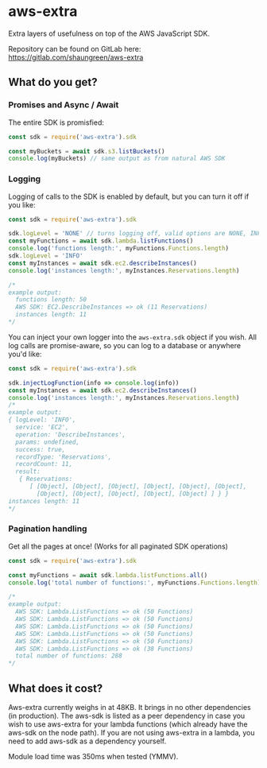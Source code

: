 # aws-extra

Extra layers of usefulness on top of the AWS JavaScript SDK.

Repository can be found on GitLab here: https://gitlab.com/shaungreen/aws-extra  

## What do you get?

### Promises and Async / Await
The entire SDK is promisfied:

~~~ javascript
const sdk = require('aws-extra').sdk

const myBuckets = await sdk.s3.listBuckets()
console.log(myBuckets) // same output as from natural AWS SDK
~~~

### Logging
Logging of calls to the SDK is enabled by default, but you can turn it off if you like:

~~~ javascript
const sdk = require('aws-extra').sdk

sdk.logLevel = 'NONE' // turns logging off, valid options are NONE, INFO, and DEBUG
const myFunctions = await sdk.lambda.listFunctions()
console.log('functions length:', myFunctions.Functions.length)
sdk.logLevel = 'INFO'
const myInstances = await sdk.ec2.describeInstances()
console.log('instances length:', myInstances.Reservations.length)

/*
example output:
  functions length: 50
  AWS SDK: EC2.DescribeInstances => ok (11 Reservations)
  instances length: 11
*/   
~~~

You can inject your own logger into the `aws-extra.sdk` object if you wish.  All log calls are promise-aware, so you can log to a database or anywhere you'd like:

~~~ javascript
const sdk = require('aws-extra').sdk

sdk.injectLogFunction(info => console.log(info))
const myInstances = await sdk.ec2.describeInstances()
console.log('instances length:', myInstances.Reservations.length)
/*
example output:
{ logLevel: 'INFO',
  service: 'EC2',
  operation: 'DescribeInstances',
  params: undefined,
  success: true,
  recordType: 'Reservations',
  recordCount: 11,
  result:
   { Reservations:
      [ [Object], [Object], [Object], [Object], [Object], [Object],
        [Object], [Object], [Object], [Object], [Object] ] } }
instances length: 11
*/
~~~

### Pagination handling
Get all the pages at once! (Works for all paginated SDK operations)

~~~ javascript
const sdk = require('aws-extra').sdk

const myFunctions = await sdk.lambda.listFunctions.all()
console.log('total number of functions:', myFunctions.Functions.length)

/*
example output:
  AWS SDK: Lambda.ListFunctions => ok (50 Functions)
  AWS SDK: Lambda.ListFunctions => ok (50 Functions)
  AWS SDK: Lambda.ListFunctions => ok (50 Functions)
  AWS SDK: Lambda.ListFunctions => ok (50 Functions)
  AWS SDK: Lambda.ListFunctions => ok (50 Functions)
  AWS SDK: Lambda.ListFunctions => ok (38 Functions)
  total number of functions: 288
*/
~~~

## What does it cost?
Aws-extra currently weighs in at 48KB.  It brings in no other dependencies (in production).  The aws-sdk is listed as a peer dependency in case you wish to use aws-extra for your lambda functions (which already have the aws-sdk on the node path).  If you are not using aws-extra in a lambda, you need to add aws-sdk as a dependency yourself.

Module load time was 350ms when tested (YMMV).
